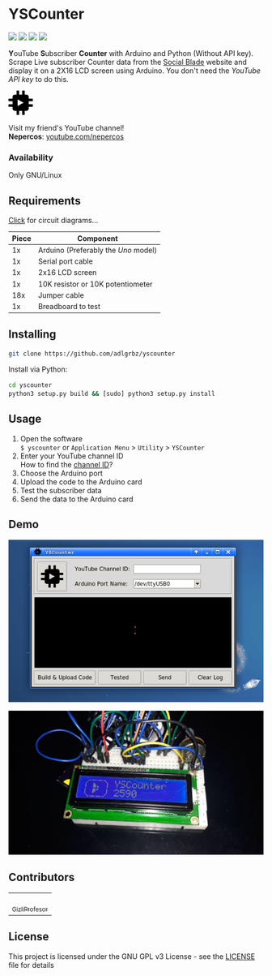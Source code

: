 # YSCounter

![](https://img.shields.io/badge/python-3%2B-blue)
![](https://img.shields.io/badge/pyserial-3.4.1-yellow)
![](https://img.shields.io/badge/arduino-uno-00878F)
![](https://img.shields.io/badge/licesnse-GNU%20GPL-green)

**Y**ouTube **S**ubscriber **Counter** with Arduino and Python (Without API key). Scrape Live subscriber Counter data from the [Social Blade](https://socialblade.com) website and display it on a 2X16 LCD screen using Arduino. You don't need the *YouTube API key* to do this.

![](yscounter/data/icon.gif)

Visit my friend's YouTube channel! <br/>
**Nepercos**: [youtube.com/nepercos](https://youtube.com/nepercos)

### Availability
Only GNU/Linux

## Requirements

[Click](diagrams/) for circuit diagrams...

Piece | Component
--- | ---
1x | Arduino (Preferably the *Uno* model)
1x | Serial port cable
1x | 2x16 LCD screen
1x | 10K resistor or 10K potentiometer
18x | Jumper cable
1x | Breadboard to test

## Installing
```sh
git clone https://github.com/adlgrbz/yscounter
```

Install via Python:
```sh
cd yscounter
python3 setup.py build && [sudo] python3 setup.py install
```

## Usage
1. Open the software <br/>
`$ yscounter` or `Application Menu` > `Utility` > `YSCounter`
2. Enter your YouTube channel ID <br/>
How to find the [channel ID](https://support.google.com/youtube/answer/3250431?hl=en)?
3. Choose the Arduino port
4. Upload the code to the Arduino card
5. Test the subscriber data
6. Send the data to the Arduino card

## Demo

![](demo/demo.gif)

<img width="550px;" src="demo/demo.jpg">

## Contributors

<table><tr><td align="center"><a href="https://github.com/GizliProfesor"><img src="https://avatars2.githubusercontent.com/u/44980977?s=460&u=144b3b380716233f08f94f31cb06f2899b86e9fb&v=4" width="100px;" alt=""><br/><sub>GizliProfesor</b></sub></a><br/></td></tr></table>

## License
This project is licensed under the GNU GPL v3 License - see the [LICENSE](LICENSE) file for details